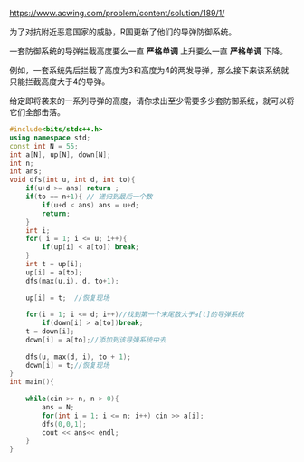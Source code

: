 https://www.acwing.com/problem/content/solution/189/1/

为了对抗附近恶意国家的威胁，R国更新了他们的导弹防御系统。

一套防御系统的导弹拦截高度要么一直 **严格单调** 上升要么一直 **严格单调** 下降。

例如，一套系统先后拦截了高度为3和高度为4的两发导弹，那么接下来该系统就只能拦截高度大于4的导弹。

给定即将袭来的一系列导弹的高度，请你求出至少需要多少套防御系统，就可以将它们全部击落。

```cpp
#include<bits/stdc++.h>
using namespace std;
const int N = 55;
int a[N], up[N], down[N];
int n;
int ans;
void dfs(int u, int d, int to){
    if(u+d >= ans) return ;
    if(to == n+1){ // 递归到最后一个数
        if(u+d < ans) ans = u+d;
        return;
    }
    int i;
    for( i = 1; i <= u; i++){
        if(up[i] < a[to]) break;
    }
    int t = up[i];
    up[i] = a[to];
    dfs(max(u,i), d, to+1);
    
    up[i] = t;  //恢复现场
    
    for(i = 1; i <= d; i++)//找到第一个末尾数大于a[t]的导弹系统
        if(down[i] > a[to])break;
    t = down[i];
    down[i] = a[to];//添加到该导弹系统中去
    
    dfs(u, max(d, i), to + 1);
    down[i] = t;//恢复现场
}
int main(){
    
    while(cin >> n, n > 0){
        ans = N;
        for(int i = 1; i <= n; i++) cin >> a[i];
        dfs(0,0,1);
        cout << ans<< endl;
    }
}
```

